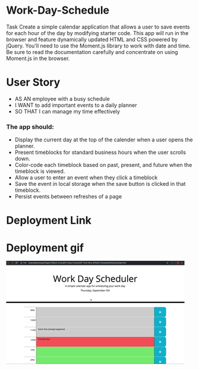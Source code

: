 # Work-Day-Schedule
Task
Create a simple calendar application that allows a user to save events for each hour of the day by modifying starter code. This app will run in the browser and feature dynamically updated HTML and CSS powered by jQuery.
You'll need to use the Moment.js library to work with date and time. Be sure to read the documentation carefully and concentrate on using Moment.js in the browser.

# User Story

- AS AN employee with a busy schedule
- I WANT to add important events to a daily planner
- SO THAT I can manage my time effectively

### The app should:


- Display the current day at the top of the calender when a user opens the planner.
- Present timeblocks for standard business hours when the user scrolls down.
- Color-code each timeblock based on past, present, and future when the timeblock is viewed.
- Allow a user to enter an event when they click a timeblock
- Save the event in local storage when the save button is clicked in that timeblock.
- Persist events between refreshes of a page


# Deployment Link



# Deployment gif
![](/assets/05-third-party-apis-homework-demo.gif)



